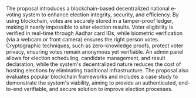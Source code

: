 The proposal introduces a blockchain-based decentralized national e-voting system to enhance election integrity, security, and efficiency. By using blockchain, votes are securely stored in a tamper-proof ledger, making it nearly impossible to alter election results. Voter eligibility is verified in real-time through Aadhar card IDs, while biometric verification (via a webcam or front camera) ensures the right person votes. Cryptographic techniques, such as zero-knowledge proofs, protect voter privacy, ensuring votes remain anonymous yet verifiable. An admin panel allows for election scheduling, candidate management, and result declaration, while the system's decentralized nature reduces the cost of hosting elections by eliminating traditional infrastructure. The proposal also evaluates popular blockchain frameworks and includes a case study to demonstrate the system's viability, aiming to provide an authenticated, end-to-end verifiable, and secure solution to improve election processes.
